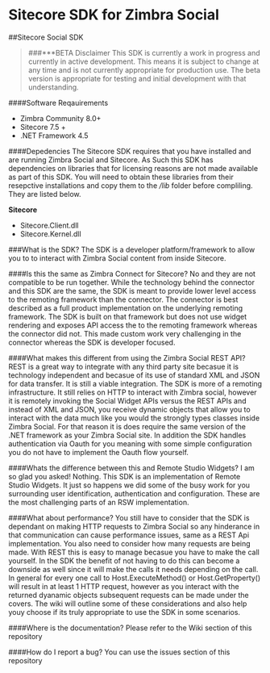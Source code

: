 # Sitecore SDK for Zimbra Social
##Sitecore Social SDK
>###***BETA Disclaimer
This SDK is currently a work in progress and currently in active development.  This means it is subject to change at any time and is not currently appropriate for production use.  The beta version is appropriate for testing and initial development with that understanding.

####Software Reqauirements
- Zimbra Community 8.0+
- Sitecore 7.5 +
- .NET Framework 4.5

####Depedencies
The Sitecore SDK requires that you have installed and are running Zimbra Social and Sitecore.  As Such this SDK has dependencies on libraries that for licensing reasons are not made available as part of this SDK.  You will need to obtain these libraries from their resepctive installations and copy them to the */lib* folder before compliling.  They are listed below.

**Sitecore**
- Sitecore.Client.dll
- Sitecore.Kernel.dll


###What is the SDK?
The SDK is a developer platform/framework to allow you to to interact with Zimbra Social content from inside Sitecore.

####Is this the same as Zimbra Connect for Sitecore?
No and they are not compatible to be run together.  While the technology behind the connector and this SDK are the same, the SDK is meant to provide lower level access to the remoting framework than the connector.  The connector is best described as a full product implementation on the underlying remoting framework.  The SDK is built on that framework but does not use widget rendering and exposes API access the to the remoting framework whereas the connector did not.  This made custom work very challenging in the connector whereas the SDK is developer focused.

####What makes this different from using the Zimbra Social REST API?
REST is a great way to integrate with any third party site becasue it is technology independent and becasue of its use of standard XML and JSON for data transfer.  It is still a viable integration.  The SDK is more of a remoting infrastructure.  It still relies on HTTP to interact with Zimbra social, however it is remotely invoking the Social Widget APIs versus the REST APIs and instead of XML and JSON, you receive dynamic objects that allow you to interact with the data much like you would the strongly types classes inside Zimbra Social.  For that reason it is does require the same version of the .NET framework as your Zimbra Social site.   In addition the SDK handles authentication via Oauth for you meaning with some simple configuration you do not have to implement the Oauth flow yourself.

####Whats the difference between this and Remote Studio Widgets?
I am so glad you asked! Nothing.  This SDK is an implementation of Remote Studio Widgets.  It just so happens we did some of the busy work for you surrounding user identification, authentication and configuration.  These are the most challenging parts of an RSW implementation.

####What about performance?
You still have to consider that the SDK is dependant on making HTTP requests to Zimbra Social so any hinderance in that communication can cause performance issues, same as a REST Api implementation.  You also need to consider how many requests are being made.  With REST this is easy to manage becasue you have to make the call yourself.  In the SDK the benefit of not having to do this can become a downside as well since it will make the calls it needs depending on the call.  In general for every one call to Host.ExecuteMethod() or Host.GetProperty() will result in at least 1 HTTP request, however as you interact with the returned dyanamic objects subsequent requests can be made under the covers.  The wiki will outline some of these considerations and also help youy choose if its truly appropriate to use the SDK in some scenarios.

####Where is the documentation?
Please refer to the Wiki section of this repository

####How do I report a bug?
You can use the issues section of this repository
